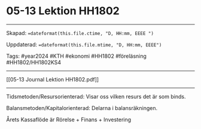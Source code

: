 # 05-13 Lektion HH1802

---

Skapad: `=dateformat(this.file.ctime, "D, HH:mm, EEEE ")`

Uppdaterad: `=dateformat(this.file.mtime, "D, HH:mm, EEEE")`

Tags: #year2024 #KTH #ekonomi #HH1802 #föreläsning #HH1802/HH1802KS4

---

[[05-13 Journal Lektion HH1802.pdf]]

---

Tidsmetoden/Resursorienterad: Visar oss vilken resurs det är som binds.

Balansmetoden/Kapitalorienterad: Delarna i balansräkningen.

Årets Kassaflöde är Rörelse + Finans + Investering
